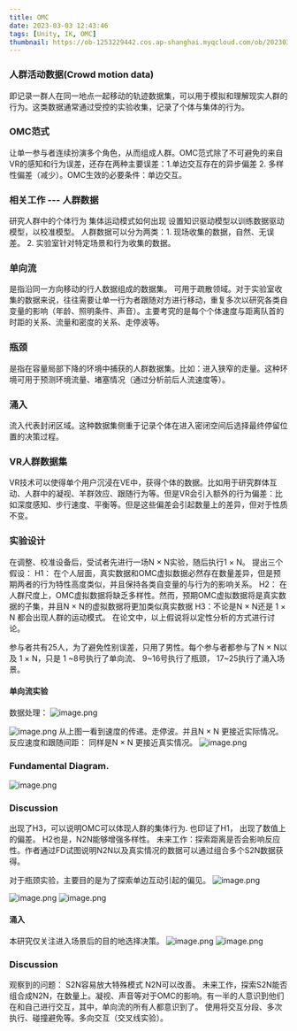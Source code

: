 ```yaml
---
title: OMC
date: 2023-03-03 12:43:46
tags: [Unity, IK, OMC]
thumbnail: https://ob-1253229442.cos.ap-shanghai.myqcloud.com/ob/202303031317309.png
---
```


### 人群活动数据(Crowd motion data) 
即记录一群人在同一地点一起移动的轨迹数据集，可以用于模拟和理解现实人群的行为。这类数据通常通过受控的实验收集，记录了个体与集体的行为。
### OMC范式
让单一参与者连续扮演多个角色，从而组成人群。OMC范式除了不可避免的来自VR的感知和行为误差，还存在两种主要误差：1.单边交互存在的异步偏差 2. 多样性偏差（减少）。OMC生效的必要条件：单边交互。

### 相关工作 --- 人群数据
研究人群中的个体行为
集体运动模式如何出现 设置知识驱动模型以训练数据驱动模型，以校准模型。
人群数据可以分为两类：1. 现场收集的数据，自然、无误差。 2. 实验室针对特定场景和行为收集的数据。

### 单向流
是指沿同一方向移动的行人数据组成的数据集。 可用于疏散领域。对于实验室收集的数据来说，往往需要让单一行为者跟随对方进行移动，重复多次以研究各类自变量的影响（年龄、照明条件、声音）。主要考究的是每个个体速度与距离队首的时距的关系、流量和密度的关系、走停波等。
### 瓶颈
是指在容量局部下降的环境中捕获的人群数据集。比如：进入狭窄的走量。这种环境可用于预测环境流量、堵塞情况（通过分析前后人流速度等）。
### 涌入
流入代表封闭区域。这种数据集侧重于记录个体在进入密闭空间后选择最终停留位置的决策过程。

### VR人群数据集

VR技术可以使得单个用户沉浸在VE中，获得个体的数据。比如用于研究群体互动、人群中的凝视、羊群效应、跟随行为等。但是VR会引入额外的行为偏差：比如深度感知、步行速度、平衡等。但是这些偏差会引起数量上的差异，但对于性质不变。


### 实验设计

在调整、校准设备后，受试者先进行一场N × N实验，随后执行1 × N。
提出三个假设：
H1： 在个人层面，真实数据和OMC虚拟数据必然存在数量差异，但是预期两者的行为特性高度类似，并且保持各类自变量的与行为的影响关系。
H2： 在人群尺度上，OMC虚拟数据将缺乏多样性。然而，预期OMC虚拟数据将是真实数据的子集，并且N × N的虚拟数据将更加类似真实数据
H3：不论是N × N还是 1 × N 都会出现人群的运动模式。
在论文中，以上假说将以定性分析的方式进行讨论。

参与者共有25人，为了避免性别误差，只用了男性。每个参与者都参与了N × N以及 1 × N，只是 1 ~8号执行了单向流、 9~16号执行了瓶颈， 17~25执行了涌入场景。

#### 单向流实验
数据处理：
![image.png](https://ob-1253229442.cos.ap-shanghai.myqcloud.com/ob/202303031109355.png)

![image.png](https://ob-1253229442.cos.ap-shanghai.myqcloud.com/ob/%E5%8D%95%E5%90%91%E6%B5%81%E5%AE%9E%E9%AA%8C.png)
从上图一看到速度的传递。走停波。并且N × N 更接近实际情况。
反应速度和跟随间距： 同样是N × N 更接近真实情况。
![image.png](https://ob-1253229442.cos.ap-shanghai.myqcloud.com/ob/202303031136265.png)
### Fundamental Diagram.
![image.png](https://ob-1253229442.cos.ap-shanghai.myqcloud.com/ob/202303031138881.png)


### Discussion
出现了H3，可以说明OMC可以体现人群的集体行为. 也印证了H1， 出现了数值上的偏差。 H2也是，N2N能够增强多样性。 未来工作：探索距离是否会影响反应性。作者通过FD试图说明N2N以及真实情况的数据可以通过组合多个S2N数据获得。

对于瓶颈实验，主要目的是为了探索单边互动引起的偏见。
![image.png](https://ob-1253229442.cos.ap-shanghai.myqcloud.com/ob/202303031249247.png)

![image.png](https://ob-1253229442.cos.ap-shanghai.myqcloud.com/ob/202303031255968.png)
![image.png](https://ob-1253229442.cos.ap-shanghai.myqcloud.com/ob/202303031257362.png)
#### 涌入
本研究仅关注进入场景后的目的地选择决策。
![image.png](https://ob-1253229442.cos.ap-shanghai.myqcloud.com/ob/202303031300732.png)
![image.png](https://ob-1253229442.cos.ap-shanghai.myqcloud.com/ob/202303031301939.png)

### Discussion
观察到的问题： S2N容易放大特殊模式 N2N可以改善。 未来工作，探索S2N能否组合成N2N，在数量上。凝视、声音等对于OMC的影响。有一半的人意识到他们在和自己进行交互，其中，单向流的所有人都意识到了。
使用将交互分段、多次执行、碰撞避免等。多向交互（交叉线实验）。
